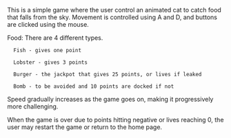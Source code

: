 This is a simple game where the user control an animated cat to catch food that falls from the sky.
Movement is controlled using A and D, and buttons are clicked using the mouse.

Food: There are 4 different types.

      Fish - gives one point
      
      Lobster - gives 3 points
      
      Burger - the jackpot that gives 25 points, or lives if leaked
      
      Bomb - to be avoided and 10 points are docked if not
Speed gradually increases as the game goes on, making it progressively more challenging.

When the game is over due to points hitting negative or lives reaching 0, the user may restart the game or return to the home page.
